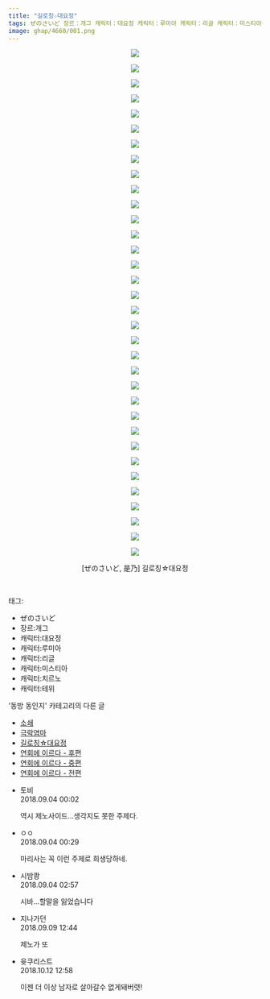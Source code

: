 ```yaml
---
title: "길로칭☆대요정"
tags: ぜのさいど 장르：개그 캐릭터：대요정 캐릭터：루미아 캐릭터：리글 캐릭터：미스티아 캐릭터：치르노 캐릭터：테위 是乃 동방_동인지
image: ghap/4660/001.png
---
```

<div class="article">
<p style="text-align: center; clear: none; float: none;"><img src="{{ site.nasurl }}/ghap/4660/001.png"/></p>
<p style="text-align: center; clear: none; float: none;"><img src="{{ site.nasurl }}/ghap/4660/002.jpg"/></p>
<p style="text-align: center; clear: none; float: none;"><img src="{{ site.nasurl }}/ghap/4660/003.jpg"/></p>
<p style="text-align: center; clear: none; float: none;"><img src="{{ site.nasurl }}/ghap/4660/004.jpg"/></p>
<p style="text-align: center; clear: none; float: none;"><img src="{{ site.nasurl }}/ghap/4660/005.jpg"/></p>
<p style="text-align: center; clear: none; float: none;"><img src="{{ site.nasurl }}/ghap/4660/006.jpg"/></p>
<p style="text-align: center; clear: none; float: none;"><img src="{{ site.nasurl }}/ghap/4660/007.png"/></p>
<p style="text-align: center; clear: none; float: none;"><img src="{{ site.nasurl }}/ghap/4660/008.jpg"/></p>
<p style="text-align: center; clear: none; float: none;"><img src="{{ site.nasurl }}/ghap/4660/009.png"/></p>
<p style="text-align: center; clear: none; float: none;"><img src="{{ site.nasurl }}/ghap/4660/010.jpg"/></p>
<p style="text-align: center; clear: none; float: none;"><img src="{{ site.nasurl }}/ghap/4660/011.jpg"/></p>
<p style="text-align: center; clear: none; float: none;"><img src="{{ site.nasurl }}/ghap/4660/012.jpg"/></p>
<p style="text-align: center; clear: none; float: none;"><img src="{{ site.nasurl }}/ghap/4660/013.jpg"/></p>
<p style="text-align: center; clear: none; float: none;"><img src="{{ site.nasurl }}/ghap/4660/014.jpg"/></p>
<p style="text-align: center; clear: none; float: none;"><img src="{{ site.nasurl }}/ghap/4660/015.jpg"/></p>
<p style="text-align: center; clear: none; float: none;"><img src="{{ site.nasurl }}/ghap/4660/016.jpg"/></p>
<p style="text-align: center; clear: none; float: none;"><img src="{{ site.nasurl }}/ghap/4660/017.jpg"/></p>
<p style="text-align: center; clear: none; float: none;"><img src="{{ site.nasurl }}/ghap/4660/018.png"/></p>
<p style="text-align: center; clear: none; float: none;"><img src="{{ site.nasurl }}/ghap/4660/019.png"/></p>
<p style="text-align: center; clear: none; float: none;"><img src="{{ site.nasurl }}/ghap/4660/020.png"/></p>
<p style="text-align: center; clear: none; float: none;"><img src="{{ site.nasurl }}/ghap/4660/021.png"/></p>
<p style="text-align: center; clear: none; float: none;"><img src="{{ site.nasurl }}/ghap/4660/022.png"/></p>
<p style="text-align: center; clear: none; float: none;"><img src="{{ site.nasurl }}/ghap/4660/023.png"/></p>
<p style="text-align: center; clear: none; float: none;"><img src="{{ site.nasurl }}/ghap/4660/024.png"/></p>
<p style="text-align: center; clear: none; float: none;"><img src="{{ site.nasurl }}/ghap/4660/025.png"/></p>
<p style="text-align: center; clear: none; float: none;"><img src="{{ site.nasurl }}/ghap/4660/026.png"/></p>
<p style="text-align: center; clear: none; float: none;"><img src="{{ site.nasurl }}/ghap/4660/027.png"/></p>
<p style="text-align: center; clear: none; float: none;"><img src="{{ site.nasurl }}/ghap/4660/028.png"/></p>
<p style="text-align: center; clear: none; float: none;"><img src="{{ site.nasurl }}/ghap/4660/029.png"/></p>
<p style="text-align: center; clear: none; float: none;"><img src="{{ site.nasurl }}/ghap/4660/030.png"/></p>
<p style="text-align: center; clear: none; float: none;"><img src="{{ site.nasurl }}/ghap/4660/031.png"/></p>
<p style="text-align: center; clear: none; float: none;"><img src="{{ site.nasurl }}/ghap/4660/032.png"/></p>
<p style="text-align: center; clear: none; float: none;"><img src="{{ site.nasurl }}/ghap/4660/033.png"/></p>
<p style="text-align: center; clear: none; float: none;"><img src="{{ site.nasurl }}/ghap/4660/034.png"/></p>
<p style="text-align: center; clear: none; float: none;">[ぜのさいど, 是乃] 길로칭☆대요정</p>
<p><br/></p>
</div><div class="tagTrail">
<p>태그: </p>
<ul>
<li>ぜのさいど</li>
<li>장르:개그</li>
<li>캐릭터:대요정</li>
<li>캐릭터:루미아</li>
<li>캐릭터:리글</li>
<li>캐릭터:미스티아</li>
<li>캐릭터:치르노</li>
<li>캐릭터:테위</li>
</ul>
</div><div class="another">
<p>'동방 동인지' 카테고리의 다른 글</p>
<ul>
<li><a href="/2018-09-03-ghap_4662">소쇄</a></li>
<li><a href="/2018-09-03-ghap_4661">극락염마</a></li>
<li><a href="/2018-09-03-ghap_4660">길로칭☆대요정</a></li>
<li><a href="/2018-09-02-ghap_4657">연회에 이르다 - 후편</a></li>
<li><a href="/2018-09-02-ghap_4656">연회에 이르다 - 중편</a></li>
<li><a href="/2018-09-02-ghap_4655">연회에 이르다 - 전편</a></li>
</ul>
</div><div class="cb_module cb_fluid">
<div class="cb_wrt cb_profile">
<div class="comment">
<ul>
<li class="cb_thumb_off" id="comment15325643">
<div class="cb_comment_area">
<div class="cb_info_area">
<div class="cb_section">
<span class="cb_nick_name">토비</span>
</div>
<div class="cb_section">
<span class="cb_date">2018.09.04 00:02 </span>
</div>
</div>
<div class="cb_dsc_comment">
<p class="cb_dsc">
											역시 제노사이드...생각지도 못한 주제다.
										</p>
</div>
</div></li>
<li class="cb_thumb_off" id="comment15325666">
<div class="cb_comment_area">
<div class="cb_info_area">
<div class="cb_section">
<span class="cb_nick_name">ㅇㅇ</span>
</div>
<div class="cb_section">
<span class="cb_date">2018.09.04 00:29 </span>
</div>
</div>
<div class="cb_dsc_comment">
<p class="cb_dsc">
											마리사는 꼭 이런 주제로 희생당하네.
										</p>
</div>
</div></li>
<li class="cb_thumb_off" id="comment15325716">
<div class="cb_comment_area">
<div class="cb_info_area">
<div class="cb_section">
<span class="cb_nick_name">시밤쾅</span>
</div>
<div class="cb_section">
<span class="cb_date">2018.09.04 02:57 </span>
</div>
</div>
<div class="cb_dsc_comment">
<p class="cb_dsc">
											시바...할말을 잃었습니다
										</p>
</div>
</div></li>
<li class="cb_thumb_off" id="comment15328779">
<div class="cb_comment_area">
<div class="cb_info_area">
<div class="cb_section">
<span class="cb_nick_name">지나가던</span>
</div>
<div class="cb_section">
<span class="cb_date">2018.09.09 12:44 </span>
</div>
</div>
<div class="cb_dsc_comment">
<p class="cb_dsc">
											제노가 또
										</p>
</div>
</div></li>
<li class="cb_thumb_off" id="comment15353097">
<div class="cb_comment_area">
<div class="cb_info_area">
<div class="cb_section">
<span class="cb_nick_name">윳쿠리스트</span>
</div>
<div class="cb_section">
<span class="cb_date">2018.10.12 12:58 </span>
</div>
</div>
<div class="cb_dsc_comment">
<p class="cb_dsc">
											이젠 더 이상 남자로 살아갈수 없게돼버렷!
										</p>
</div>
</div></li>
</ul>
</div>
</div><!-- commentList close -->
</div>